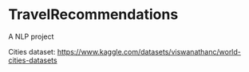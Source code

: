 # TravelRecommendations
A NLP project


Cities dataset: https://www.kaggle.com/datasets/viswanathanc/world-cities-datasets